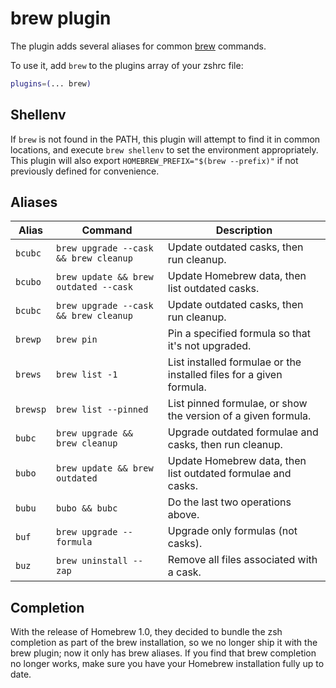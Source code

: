 # brew plugin

The plugin adds several aliases for common [brew](https://brew.sh) commands.

To use it, add `brew` to the plugins array of your zshrc file:

```zsh
plugins=(... brew)
```

## Shellenv

If `brew` is not found in the PATH, this plugin will attempt to find it in common
locations, and execute `brew shellenv` to set the environment appropriately.
This plugin will also export `HOMEBREW_PREFIX="$(brew --prefix)"` if not previously
defined for convenience.

## Aliases

| Alias    | Command                               | Description                                                         |
| -------- | ------------------------------------- | ------------------------------------------------------------------- |
| `bcubc`  | `brew upgrade --cask && brew cleanup` | Update outdated casks, then run cleanup.                            |
| `bcubo`  | `brew update && brew outdated --cask` | Update Homebrew data, then list outdated casks.                     |
| `bcubc`  | `brew upgrade --cask && brew cleanup` | Update outdated casks, then run cleanup.                            |
| `brewp`  | `brew pin`                            | Pin a specified formula so that it's not upgraded.                  |
| `brews`  | `brew list -1`                        | List installed formulae or the installed files for a given formula. |
| `brewsp` | `brew list --pinned`                  | List pinned formulae, or show the version of a given formula.       |
| `bubc`   | `brew upgrade && brew cleanup`        | Upgrade outdated formulae and casks, then run cleanup.              |
| `bubo`   | `brew update && brew outdated`        | Update Homebrew data, then list outdated formulae and casks.        |
| `bubu`   | `bubo && bubc`                        | Do the last two operations above.                                   |
| `buf`    | `brew upgrade --formula`              | Upgrade only formulas (not casks).                                  |
| `buz`    | `brew uninstall --zap`                | Remove all files associated with a cask.                            |


## Completion

With the release of Homebrew 1.0, they decided to bundle the zsh completion as part of the
brew installation, so we no longer ship it with the brew plugin; now it only has brew
aliases. If you find that brew completion no longer works, make sure you have your Homebrew
installation fully up to date.
